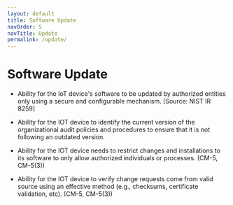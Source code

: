 ```yaml
---
layout: default
title: Software Update
navOrder: 5
navTitle: Update
permalink: /update/
---
```


# Software Update

- Ability for the IoT device&#39;s software to be updated by authorized entities only using a secure and configurable mechanism. [Source: NIST IR 8259]

- Ability for the IOT device to identify the current version of the organizational audit policies and procedures to ensure that it is not following an outdated version.
- Ability for the IOT device needs to restrict changes and installations to its software to only allow authorized individuals or processes. (CM-5, CM-5(3))
- Ability for the IOT device to verify change requests come from valid source using an effective method (e.g., checksums, certificate validation, etc). (CM-5, CM-5(3))

